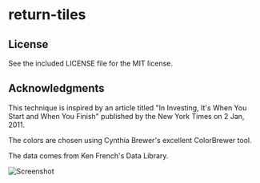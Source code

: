 return-tiles
============

## License

See the included LICENSE file for the MIT license.

## Acknowledgments

This technique is inspired by an article titled "In Investing, It's When You Start and When You Finish" published by the New York Times on 2 Jan, 2011.

The colors are chosen using Cynthia Brewer's excellent ColorBrewer tool.

The data comes from Ken French's Data Library.

![Screenshot](screenshot.png)
